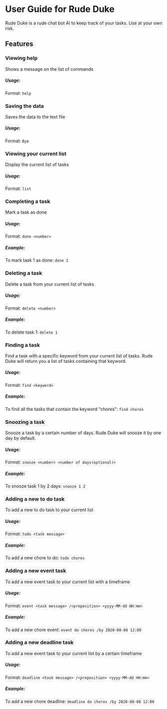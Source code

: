 # User Guide for Rude Duke
Rude Duke is a rude chat bot AI to keep track of your tasks.
Use at your own risk.

## Features 

### Viewing help
Shows a message on the list of commands

##### Usage:
Format: ```help```

### Saving the data
Saves the data to the text file

##### Usage:
Format: ```Bye```

### Viewing your current list
Display the current list of tasks

##### Usage:
Format: ```list```

### Completing a task
Mark a task as done
##### Usage:
Format: ```done <number>```
##### Example:
To mark task 1 as done: `done 1`

### Deleting a task
Delete a task from your current list of tasks
##### Usage:
Format: ```delete <number>```
##### Example:
To delete task 1: `delete 1`

### Finding a task
Find a task with a specific keyword from your current list of tasks.
Rude Duke will return you a list of tasks containing that keyword.
##### Usage:
Format: ```find <keyword>```
##### Example:
To find all the tasks that contain the keyword "chores": `find chores`

### Snoozing a task
Snooze a task by a certain number of days. Rude Duke will snooze it by one day by default.
##### Usage:
Format: ```snooze <number> <number of days(optional)>```
##### Example:
To snooze task 1 by 2 days:
`snooze 1 2`

### Adding a new to do task
To add a new to do task to your current list
##### Usage:
Format: ```todo <task message>```
##### Example:
To add a new chore to do:
`todo chores`

### Adding a new event task
To add a new event task to your current list with a timeframe
##### Usage:
Format: ```event <task message> /<preposition> <yyyy-MM-dd HH:mm>```
##### Example:
To add a new chore event:
`event do chores /by 2020-08-08 12:00`

### Adding a new deadline task
To add a new event task to your current list by a certain timeframe
##### Usage:
Format: ```deadline <task message> /<preposition> <yyyy-MM-dd HH:mm>```
##### Example:
To add a new chore deadline:
`deadline do chores /by 2020-08-08 12:00`


